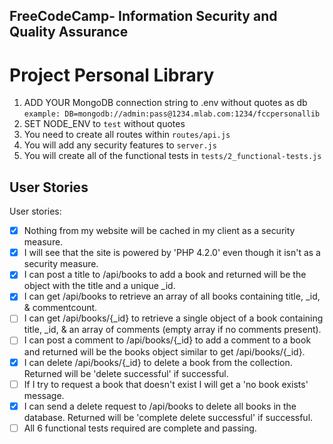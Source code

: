 **FreeCodeCamp**- Information Security and Quality Assurance
------

# Project Personal Library

1) ADD YOUR MongoDB connection string to .env without quotes as db
`example: DB=mongodb://admin:pass@1234.mlab.com:1234/fccpersonallib`
2) SET NODE_ENV to `test` without quotes
3) You need to create all routes within `routes/api.js`
4) You will add any security features to `server.js`
5) You will create all of the functional tests in `tests/2_functional-tests.js`

## User Stories

User stories:

* [X] Nothing from my website will be cached in my client as a security measure.
* [X] I will see that the site is powered by 'PHP 4.2.0' even though it isn't as a security measure.
* [X] I can post a title to /api/books to add a book and returned will be the object with the title and a unique _id.
* [X] I can get /api/books to retrieve an array of all books containing title, _id, & commentcount.
* [ ] I can get /api/books/{_id} to retrieve a single object of a book containing title, _id, & an array of comments (empty array if no comments present).
* [ ] I can post a comment to /api/books/{_id} to add a comment to a book and returned will be the books object similar to get /api/books/{_id}.
* [X] I can delete /api/books/{_id} to delete a book from the collection. Returned will be 'delete successful' if successful.
* [ ] If I try to request a book that doesn't exist I will get a 'no book exists' message.
* [X] I can send a delete request to /api/books to delete all books in the database. Returned will be 'complete delete successful' if successful.
* [ ] All 6 functional tests required are complete and passing.
